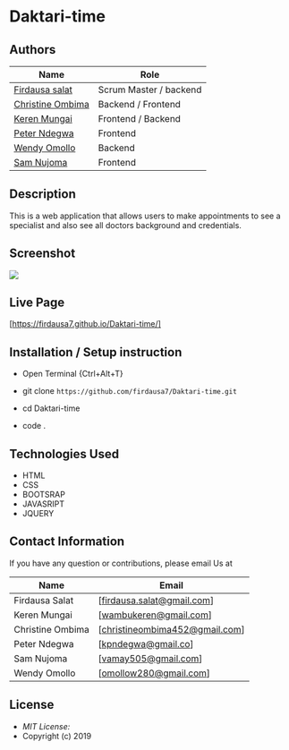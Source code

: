 # Daktari-time

## Authors
| Name       |                 Role |
| ------------------ | ------------------------|
| [Firdausa salat](https://github.com/firdausa7)| Scrum Master / backend|      
| [Christine Ombima](https://github.com/ombima452) | Backend / Frontend|
| [Keren Mungai](https://github.com/mungaikeren) | Frontend / Backend|
| [Peter Ndegwa](https://github.com/peterkingori) |Frontend|
| [Wendy Omollo](https://github.com/wendyomollo) | Backend|
| [Sam Nujoma](https://github.com/i-krypt) |  Frontend|

## Description
This is a web application that allows users to make appointments to see a specialist and also see all doctors background and credentials.
## Screenshot
<img src="/home/firdausa/Documents/Daktari-time/images/Screenshot.png">

## Live Page 
[https://firdausa7.github.io/Daktari-time/]
## Installation / Setup instruction
* Open Terminal {Ctrl+Alt+T}

* git clone ```https://github.com/firdausa7/Daktari-time.git```

* cd Daktari-time

* code . 

## Technologies Used

* HTML 
* CSS
* BOOTSRAP
* JAVASRIPT
* JQUERY

## Contact Information 

If you have any question or contributions, please email Us at 

| Name | Email |
| --- | --- |
| Firdausa Salat |  [firdausa.salat@gmail.com] |
| Keren Mungai | [wambukeren@gmail.com] |
| Christine Ombima | [christineombima452@gmail.com] |
| Peter Ndegwa | [kpndegwa@gmail.co] |
| Sam Nujoma | [vamay505@gmail.com] |
| Wendy Omollo | [omollow280@gmail.com] |


 

## License
* *MIT License:*
* Copyright (c) 2019


